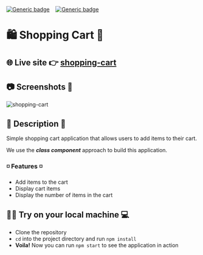 [![Generic badge](https://img.shields.io/badge/React-v18.2.0-blue.svg)](https://reactjs.org/)&nbsp;&nbsp;&nbsp;&nbsp;[![Generic badge](https://img.shields.io/badge/Website-UP-green.svg)](https://jarf-shopping-cart.netlify.app/)

# 🛍️ Shopping Cart 🛒

## 🌐 Live site 👉 [shopping-cart](https://jarf-shopping-cart.netlify.app/)

## 📷 Screenshots 📸

![shopping-cart](https://user-images.githubusercontent.com/13999498/221061093-fdecf604-75b3-49a3-a042-11d0534517d4.gif)

## ️🧾 Description 🧾

Simple shopping cart application that allows users to add items to their cart.

We use the **_class component_** approach to build this application.

### ◽ Features ◽

- Add items to the cart
- Display cart items
- Display the number of items in the cart

## 🧑‍💻 Try on your local machine 💻

- Clone the repository
- `cd` into the project directory and run `npm install`
- **Voila!** Now you can run `npm start` to see the application in action
